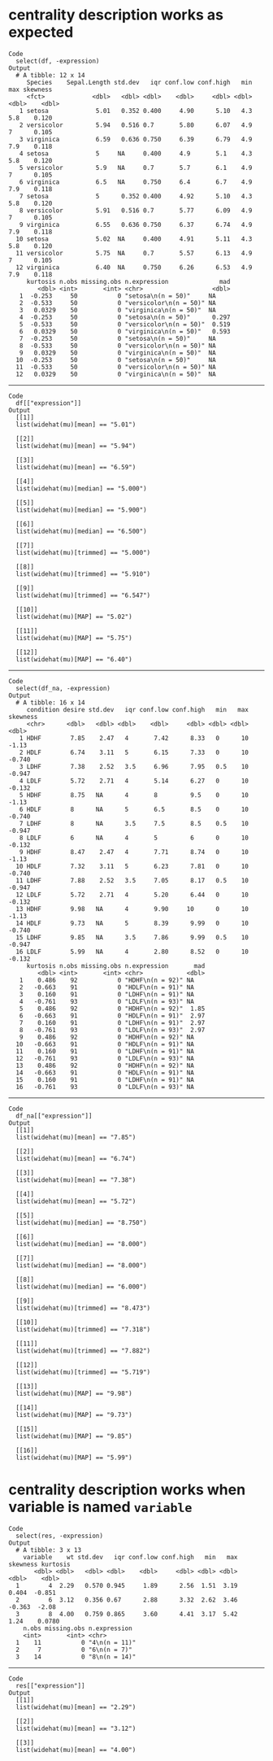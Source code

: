 # centrality description works as expected

    Code
      select(df, -expression)
    Output
      # A tibble: 12 x 14
         Species    Sepal.Length std.dev   iqr conf.low conf.high   min   max skewness
         <fct>             <dbl>   <dbl> <dbl>    <dbl>     <dbl> <dbl> <dbl>    <dbl>
       1 setosa             5.01   0.352 0.400     4.90      5.10   4.3   5.8    0.120
       2 versicolor         5.94   0.516 0.7       5.80      6.07   4.9   7      0.105
       3 virginica          6.59   0.636 0.750     6.39      6.79   4.9   7.9    0.118
       4 setosa             5     NA     0.400     4.9       5.1    4.3   5.8    0.120
       5 versicolor         5.9   NA     0.7       5.7       6.1    4.9   7      0.105
       6 virginica          6.5   NA     0.750     6.4       6.7    4.9   7.9    0.118
       7 setosa             5      0.352 0.400     4.92      5.10   4.3   5.8    0.120
       8 versicolor         5.91   0.516 0.7       5.77      6.09   4.9   7      0.105
       9 virginica          6.55   0.636 0.750     6.37      6.74   4.9   7.9    0.118
      10 setosa             5.02  NA     0.400     4.91      5.11   4.3   5.8    0.120
      11 versicolor         5.75  NA     0.7       5.57      6.13   4.9   7      0.105
      12 virginica          6.40  NA     0.750     6.26      6.53   4.9   7.9    0.118
         kurtosis n.obs missing.obs n.expression              mad
            <dbl> <int>       <int> <chr>                   <dbl>
       1  -0.253     50           0 "setosa\n(n = 50)"     NA    
       2  -0.533     50           0 "versicolor\n(n = 50)" NA    
       3   0.0329    50           0 "virginica\n(n = 50)"  NA    
       4  -0.253     50           0 "setosa\n(n = 50)"      0.297
       5  -0.533     50           0 "versicolor\n(n = 50)"  0.519
       6   0.0329    50           0 "virginica\n(n = 50)"   0.593
       7  -0.253     50           0 "setosa\n(n = 50)"     NA    
       8  -0.533     50           0 "versicolor\n(n = 50)" NA    
       9   0.0329    50           0 "virginica\n(n = 50)"  NA    
      10  -0.253     50           0 "setosa\n(n = 50)"     NA    
      11  -0.533     50           0 "versicolor\n(n = 50)" NA    
      12   0.0329    50           0 "virginica\n(n = 50)"  NA    

---

    Code
      df[["expression"]]
    Output
      [[1]]
      list(widehat(mu)[mean] == "5.01")
      
      [[2]]
      list(widehat(mu)[mean] == "5.94")
      
      [[3]]
      list(widehat(mu)[mean] == "6.59")
      
      [[4]]
      list(widehat(mu)[median] == "5.000")
      
      [[5]]
      list(widehat(mu)[median] == "5.900")
      
      [[6]]
      list(widehat(mu)[median] == "6.500")
      
      [[7]]
      list(widehat(mu)[trimmed] == "5.000")
      
      [[8]]
      list(widehat(mu)[trimmed] == "5.910")
      
      [[9]]
      list(widehat(mu)[trimmed] == "6.547")
      
      [[10]]
      list(widehat(mu)[MAP] == "5.02")
      
      [[11]]
      list(widehat(mu)[MAP] == "5.75")
      
      [[12]]
      list(widehat(mu)[MAP] == "6.40")
      

---

    Code
      select(df_na, -expression)
    Output
      # A tibble: 16 x 14
         condition desire std.dev   iqr conf.low conf.high   min   max skewness
         <chr>      <dbl>   <dbl> <dbl>    <dbl>     <dbl> <dbl> <dbl>    <dbl>
       1 HDHF        7.85    2.47   4       7.42      8.33   0      10   -1.13 
       2 HDLF        6.74    3.11   5       6.15      7.33   0      10   -0.740
       3 LDHF        7.38    2.52   3.5     6.96      7.95   0.5    10   -0.947
       4 LDLF        5.72    2.71   4       5.14      6.27   0      10   -0.132
       5 HDHF        8.75   NA      4       8         9.5    0      10   -1.13 
       6 HDLF        8      NA      5       6.5       8.5    0      10   -0.740
       7 LDHF        8      NA      3.5     7.5       8.5    0.5    10   -0.947
       8 LDLF        6      NA      4       5         6      0      10   -0.132
       9 HDHF        8.47    2.47   4       7.71      8.74   0      10   -1.13 
      10 HDLF        7.32    3.11   5       6.23      7.81   0      10   -0.740
      11 LDHF        7.88    2.52   3.5     7.05      8.17   0.5    10   -0.947
      12 LDLF        5.72    2.71   4       5.20      6.44   0      10   -0.132
      13 HDHF        9.98   NA      4       9.90     10      0      10   -1.13 
      14 HDLF        9.73   NA      5       8.39      9.99   0      10   -0.740
      15 LDHF        9.85   NA      3.5     7.86      9.99   0.5    10   -0.947
      16 LDLF        5.99   NA      4       2.80      8.52   0      10   -0.132
         kurtosis n.obs missing.obs n.expression       mad
            <dbl> <int>       <int> <chr>            <dbl>
       1    0.486    92           0 "HDHF\n(n = 92)" NA   
       2   -0.663    91           0 "HDLF\n(n = 91)" NA   
       3    0.160    91           0 "LDHF\n(n = 91)" NA   
       4   -0.761    93           0 "LDLF\n(n = 93)" NA   
       5    0.486    92           0 "HDHF\n(n = 92)"  1.85
       6   -0.663    91           0 "HDLF\n(n = 91)"  2.97
       7    0.160    91           0 "LDHF\n(n = 91)"  2.97
       8   -0.761    93           0 "LDLF\n(n = 93)"  2.97
       9    0.486    92           0 "HDHF\n(n = 92)" NA   
      10   -0.663    91           0 "HDLF\n(n = 91)" NA   
      11    0.160    91           0 "LDHF\n(n = 91)" NA   
      12   -0.761    93           0 "LDLF\n(n = 93)" NA   
      13    0.486    92           0 "HDHF\n(n = 92)" NA   
      14   -0.663    91           0 "HDLF\n(n = 91)" NA   
      15    0.160    91           0 "LDHF\n(n = 91)" NA   
      16   -0.761    93           0 "LDLF\n(n = 93)" NA   

---

    Code
      df_na[["expression"]]
    Output
      [[1]]
      list(widehat(mu)[mean] == "7.85")
      
      [[2]]
      list(widehat(mu)[mean] == "6.74")
      
      [[3]]
      list(widehat(mu)[mean] == "7.38")
      
      [[4]]
      list(widehat(mu)[mean] == "5.72")
      
      [[5]]
      list(widehat(mu)[median] == "8.750")
      
      [[6]]
      list(widehat(mu)[median] == "8.000")
      
      [[7]]
      list(widehat(mu)[median] == "8.000")
      
      [[8]]
      list(widehat(mu)[median] == "6.000")
      
      [[9]]
      list(widehat(mu)[trimmed] == "8.473")
      
      [[10]]
      list(widehat(mu)[trimmed] == "7.318")
      
      [[11]]
      list(widehat(mu)[trimmed] == "7.882")
      
      [[12]]
      list(widehat(mu)[trimmed] == "5.719")
      
      [[13]]
      list(widehat(mu)[MAP] == "9.98")
      
      [[14]]
      list(widehat(mu)[MAP] == "9.73")
      
      [[15]]
      list(widehat(mu)[MAP] == "9.85")
      
      [[16]]
      list(widehat(mu)[MAP] == "5.99")
      

# centrality description works when variable is named `variable`

    Code
      select(res, -expression)
    Output
      # A tibble: 3 x 13
        variable    wt std.dev   iqr conf.low conf.high   min   max skewness kurtosis
           <dbl> <dbl>   <dbl> <dbl>    <dbl>     <dbl> <dbl> <dbl>    <dbl>    <dbl>
      1        4  2.29   0.570 0.945     1.89      2.56  1.51  3.19    0.404  -0.851 
      2        6  3.12   0.356 0.67      2.88      3.32  2.62  3.46   -0.363  -2.08  
      3        8  4.00   0.759 0.865     3.60      4.41  3.17  5.42    1.24    0.0780
        n.obs missing.obs n.expression 
        <int>       <int> <chr>        
      1    11           0 "4\n(n = 11)"
      2     7           0 "6\n(n = 7)" 
      3    14           0 "8\n(n = 14)"

---

    Code
      res[["expression"]]
    Output
      [[1]]
      list(widehat(mu)[mean] == "2.29")
      
      [[2]]
      list(widehat(mu)[mean] == "3.12")
      
      [[3]]
      list(widehat(mu)[mean] == "4.00")
      

